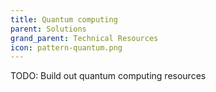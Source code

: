 ```yaml
---
title: Quantum computing
parent: Solutions
grand_parent: Technical Resources
icon: pattern-quantum.png
---
```


TODO: Build out quantum computing resources
